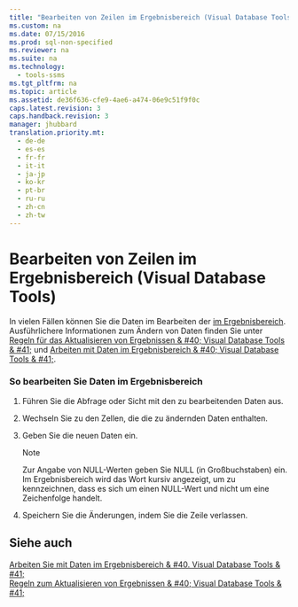 ```yaml
---
title: "Bearbeiten von Zeilen im Ergebnisbereich (Visual Database Tools)"
ms.custom: na
ms.date: 07/15/2016
ms.prod: sql-non-specified
ms.reviewer: na
ms.suite: na
ms.technology: 
  - tools-ssms
ms.tgt_pltfrm: na
ms.topic: article
ms.assetid: de36f636-cfe9-4ae6-a474-06e9c51f9f0c
caps.latest.revision: 3
caps.handback.revision: 3
manager: jhubbard
translation.priority.mt: 
  - de-de
  - es-es
  - fr-fr
  - it-it
  - ja-jp
  - ko-kr
  - pt-br
  - ru-ru
  - zh-cn
  - zh-tw
---
```

# Bearbeiten von Zeilen im Ergebnisbereich (Visual Database Tools)
In vielen Fällen können Sie die Daten im Bearbeiten der [im Ergebnisbereich](../content/Results-Pane--Visual-Database-Tools-.md). Ausführlichere Informationen zum Ändern von Daten finden Sie unter [Regeln für das Aktualisieren von Ergebnissen & #40; Visual Database Tools & #41;](../content/Rules-for-Updating-Results--Visual-Database-Tools-.md) und [Arbeiten mit Daten im Ergebnisbereich & #40; Visual Database Tools & #41;](../content/Work-with-Data-in-the-Results-Pane--Visual-Database-Tools-.md).  
  
### So bearbeiten Sie Daten im Ergebnisbereich  
  
1.  Führen Sie die Abfrage oder Sicht mit den zu bearbeitenden Daten aus.  
  
2.  Wechseln Sie zu den Zellen, die die zu ändernden Daten enthalten.  
  
3.  Geben Sie die neuen Daten ein.  
  
    > [!NOTE]  
    > Zur Angabe von NULL-Werten geben Sie NULL (in Großbuchstaben) ein. Im Ergebnisbereich wird das Wort kursiv angezeigt, um zu kennzeichnen, dass es sich um einen NULL-Wert und nicht um eine Zeichenfolge handelt.  
  
4.  Speichern Sie die Änderungen, indem Sie die Zeile verlassen.  
  
## Siehe auch  
[Arbeiten Sie mit Daten im Ergebnisbereich & #40. Visual Database Tools & #41;](../content/Work-with-Data-in-the-Results-Pane--Visual-Database-Tools-.md)  
[Regeln zum Aktualisieren von Ergebnissen & #40; Visual Database Tools & #41;](../content/Rules-for-Updating-Results--Visual-Database-Tools-.md)  
  
